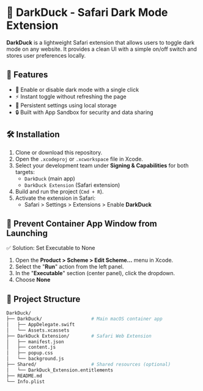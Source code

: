 # 🦆 DarkDuck - Safari Dark Mode Extension

**DarkDuck** is a lightweight Safari extension that allows users to toggle dark mode on any website. It provides a clean UI with a simple on/off switch and stores user preferences locally.

## 🚀 Features

- 🌙 Enable or disable dark mode with a single click
- ⚡ Instant toggle without refreshing the page
- 💾 Persistent settings using local storage
- 🔒 Built with App Sandbox for security and data sharing

## 🛠 Installation

1. Clone or download this repository.
2. Open the `.xcodeproj` or `.xcworkspace` file in Xcode.
3. Select your development team under **Signing & Capabilities** for both targets:
   - `DarkDuck` (main app)
   - `DarkDuck Extension` (Safari extension)
4. Build and run the project (`Cmd + R`).
5. Activate the extension in Safari:
   - Safari > Settings > Extensions > Enable **DarkDuck**
  
## 🔧 Prevent Container App Window from Launching
✅ Solution: Set Executable to None
1. Open the **Product > Scheme > Edit Scheme...** menu in Xcode.
2. Select the "**Run**" action from the left panel.
3. In the "**Executable**" section (center panel), click the dropdown.
4. Choose **None**

## 📂 Project Structure

```bash
DarkDuck/
├── DarkDuck/                  # Main macOS container app
│   ├── AppDelegate.swift
│   └── Assets.xcassets
├── DarkDuck Extension/        # Safari Web Extension
│   ├── manifest.json
│   ├── content.js
│   ├── popup.css
│   └── background.js
├── Shared/                    # Shared resources (optional)
│   └── DarkDuck_Extension.entitlements
├── README.md
└── Info.plist
